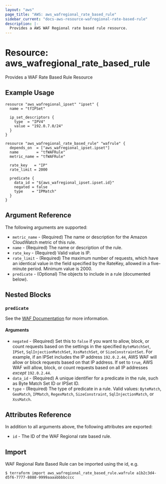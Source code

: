 ```yaml
---
layout: "aws"
page_title: "AWS: aws_wafregional_rate_based_rule"
sidebar_current: "docs-aws-resource-wafregional-rate-based-rule"
description: |-
  Provides a AWS WAF Regional rate based rule resource.
---
```


# Resource: aws_wafregional_rate_based_rule

Provides a WAF Rate Based Rule Resource

## Example Usage

```hcl
resource "aws_wafregional_ipset" "ipset" {
  name = "tfIPSet"

  ip_set_descriptors {
    type  = "IPV4"
    value = "192.0.7.0/24"
  }
}

resource "aws_wafregional_rate_based_rule" "wafrule" {
  depends_on  = ["aws_wafregional_ipset.ipset"]
  name        = "tfWAFRule"
  metric_name = "tfWAFRule"

  rate_key   = "IP"
  rate_limit = 2000

  predicate {
    data_id = "${aws_wafregional_ipset.ipset.id}"
    negated = false
    type    = "IPMatch"
  }
}
```

## Argument Reference

The following arguments are supported:

* `metric_name` - (Required) The name or description for the Amazon CloudWatch metric of this rule.
* `name` - (Required) The name or description of the rule.
* `rate_key` - (Required) Valid value is IP.
* `rate_limit` - (Required) The maximum number of requests, which have an identical value in the field specified by the RateKey, allowed in a five-minute period. Minimum value is 2000.
* `predicate` - (Optional) The objects to include in a rule (documented below).

## Nested Blocks

### `predicate`

See the [WAF Documentation](https://docs.aws.amazon.com/waf/latest/APIReference/API_Predicate.html) for more information.

#### Arguments

* `negated` - (Required) Set this to `false` if you want to allow, block, or count requests
  based on the settings in the specified `ByteMatchSet`, `IPSet`, `SqlInjectionMatchSet`, `XssMatchSet`, or `SizeConstraintSet`.
  For example, if an IPSet includes the IP address `192.0.2.44`, AWS WAF will allow or block requests based on that IP address.
  If set to `true`, AWS WAF will allow, block, or count requests based on all IP addresses _except_ `192.0.2.44`.
* `data_id` - (Required) A unique identifier for a predicate in the rule, such as Byte Match Set ID or IPSet ID.
* `type` - (Required) The type of predicate in a rule. Valid values: `ByteMatch`, `GeoMatch`, `IPMatch`, `RegexMatch`, `SizeConstraint`, `SqlInjectionMatch`, or `XssMatch`.

## Attributes Reference

In addition to all arguments above, the following attributes are exported:

* `id` - The ID of the WAF Regional rate based rule.

## Import

WAF Regional Rate Based Rule can be imported using the id, e.g.

```
$ terraform import aws_wafregional_rate_based_rule.wafrule a1b2c3d4-d5f6-7777-8888-9999aaaabbbbcccc
```